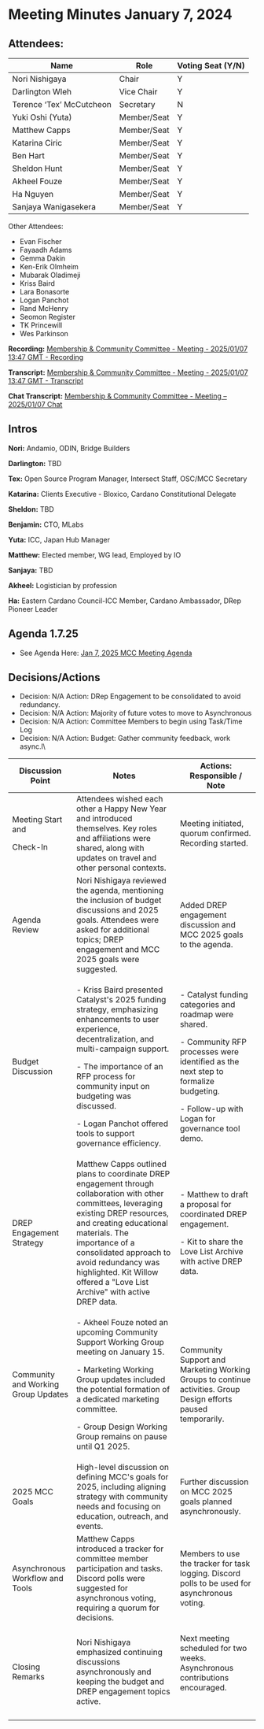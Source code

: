 # Meeting Minutes January 7, 2024

## Attendees:&#x20;

| Name                     | Role        | Voting Seat (Y/N) |
| ------------------------ | ----------- | ----------------- |
| Nori Nishigaya           | Chair       | Y                 |
| Darlington Wleh          | Vice Chair  | Y                 |
| Terence ‘Tex’ McCutcheon | Secretary   | N                 |
| Yuki Oshi (Yuta)         | Member/Seat | Y                 |
| Matthew Capps            | Member/Seat | Y                 |
| Katarina Ciric           | Member/Seat | Y                 |
| Ben Hart                 | Member/Seat | Y                 |
| Sheldon Hunt             | Member/Seat | Y                 |
| Akheel Fouze             | Member/Seat | Y                 |
| Ha Nguyen                | Member/Seat | Y                 |
| Sanjaya Wanigasekera     | Member/Seat | Y                 |

Other Attendees:

* Evan Fischer
* Fayaadh Adams
* Gemma Dakin
* Ken-Erik Olmheim
* Mubarak Oladimeji
* Kriss Baird
* Lara Bonasorte
* Logan Panchot
* Rand McHenry
* Seomon Register
* TK Princewill
* Wes Parkinson

**Recording:** [Membership & Community Committee - Meeting - 2025/01/07 13:47 GMT - Recording](https://drive.google.com/file/d/1NkHccS1aY7az9NBA-UCv9QSR2UAHy74F/view?usp=sharing)

**Transcript:** [Membership & Community Committee - Meeting - 2025/01/07 13:47 GMT - Transcript](https://docs.google.com/document/d/1x8JiQhn1eViQe9FGnNHOFwdEOajZjl9HPme3HcfyLNY/edit?usp=sharing)

**Chat Transcript:** [Membership & Community Committee - Meeting – 2025/01/07 Chat](https://drive.google.com/file/d/1OZFoREF2Bp8u3mR_AFQwz5SqCXNYkZDr/view?usp=sharing)

## Intros

**Nori:** Andamio, ODIN, Bridge Builders

**Darlington:** TBD

**Tex:** Open Source Program Manager, Intersect Staff, OSC/MCC Secretary

**Katarina:** Clients Executive - Bloxico, Cardano Constitutional Delegate

**Sheldon:** TBD

**Benjamin:** CTO, MLabs

**Yuta:** ICC, Japan Hub Manager

**Matthew:** Elected member, WG lead, Employed by IO

**Sanjaya:** TBD

**Akheel:** Logistician by profession

**Ha:** Eastern Cardano Council-ICC Member, Cardano Ambassador, DRep Pioneer Leader

## Agenda 1.7.25

* See Agenda Here: [Jan 7, 2025 MCC Meeting Agenda](https://docs.google.com/document/d/1QdHdOlgjQSUPvL6cGmGGstT7Fhw1e8GBnEJ0qigzb9U/edit?usp=sharing)

## Decisions/Actions

* Decision: N/A Action: DRep Engagement to be consolidated to avoid redundancy.
* Decision: N/A Action: Majority of future votes to move to Asynchronous
* Decision: N/A Action: Committee Members to begin using Task/Time Log
* Decision: N/A Action: Budget: Gather community feedback, work async.l\


| Discussion Point                         | Notes                                                                                                                                                                                                                                                                                                                          | Actions: Responsible / Note                                                                                                                                                                                   |
| ---------------------------------------- | ------------------------------------------------------------------------------------------------------------------------------------------------------------------------------------------------------------------------------------------------------------------------------------------------------------------------------ | ------------------------------------------------------------------------------------------------------------------------------------------------------------------------------------------------------------- |
| <p>Meeting Start and </p><p>Check-In</p> | Attendees wished each other a Happy New Year and introduced themselves. Key roles and affiliations were shared, along with updates on travel and other personal contexts.                                                                                                                                                      | Meeting initiated, quorum confirmed. Recording started.                                                                                                                                                       |
| Agenda Review                            | Nori Nishigaya reviewed the agenda, mentioning the inclusion of budget discussions and 2025 goals. Attendees were asked for additional topics; DREP engagement and MCC 2025 goals were suggested.                                                                                                                              | Added DREP engagement discussion and MCC 2025 goals to the agenda.                                                                                                                                            |
| Budget Discussion                        | <p>- Kriss Baird presented Catalyst's 2025 funding strategy, emphasizing enhancements to user experience, decentralization, and multi-campaign support.</p><p>- The importance of an RFP process for community input on budgeting was discussed.</p><p>- Logan Panchot offered tools to support governance efficiency.</p>     | <p>- Catalyst funding categories and roadmap were shared.</p><p>- Community RFP processes were identified as the next step to formalize budgeting.</p><p>- Follow-up with Logan for governance tool demo.</p> |
| DREP Engagement Strategy                 | Matthew Capps outlined plans to coordinate DREP engagement through collaboration with other committees, leveraging existing DREP resources, and creating educational materials. The importance of a consolidated approach to avoid redundancy was highlighted. Kit Willow offered a "Love List Archive" with active DREP data. | <p>- Matthew to draft a proposal for coordinated DREP engagement.</p><p>- Kit to share the Love List Archive with active DREP data.</p>                                                                       |
| Community and Working Group Updates      | <p>- Akheel Fouze noted an upcoming Community Support Working Group meeting on January 15.</p><p>- Marketing Working Group updates included the potential formation of a dedicated marketing committee.</p><p>- Group Design Working Group remains on pause until Q1 2025.</p>                                                 | Community Support and Marketing Working Groups to continue activities. Group Design efforts paused temporarily.                                                                                               |
| 2025 MCC Goals                           | High-level discussion on defining MCC's goals for 2025, including aligning strategy with community needs and focusing on education, outreach, and events.                                                                                                                                                                      | Further discussion on MCC 2025 goals planned asynchronously.                                                                                                                                                  |
| Asynchronous Workflow and Tools          | Matthew Capps introduced a tracker for committee member participation and tasks. Discord polls were suggested for asynchronous voting, requiring a quorum for decisions.                                                                                                                                                       | Members to use the tracker for task logging. Discord polls to be used for asynchronous voting.                                                                                                                |
| Closing Remarks                          | Nori Nishigaya emphasized continuing discussions asynchronously and keeping the budget and DREP engagement topics active.                                                                                                                                                                                                      | <p>Next meeting scheduled for two weeks. Asynchronous contributions encouraged.</p><p><br></p>                                                                                                                |
